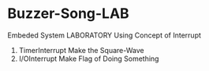 # Buzzer-Song-LAB
Embeded System LABORATORY
Using Concept of Interrupt 
1. TimerInterrupt Make the Square-Wave
2. I/OInterrupt Make Flag of Doing Something
